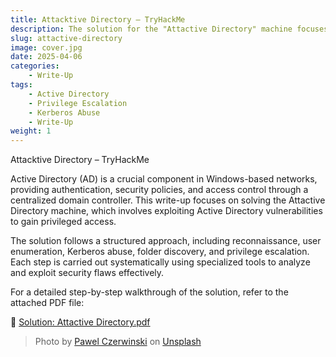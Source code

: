 ```yaml
---
title: Attacktive Directory – TryHackMe
description: The solution for the "Attactive Directory" machine focuses on exploiting vulnerabilities in Active Directory.
slug: attactive-directory
image: cover.jpg
date: 2025-04-06
categories:
    - Write-Up
tags:
    - Active Directory
    - Privilege Escalation
    - Kerberos Abuse
    - Write-Up
weight: 1
---
```


Attacktive Directory – TryHackMe

Active Directory (AD) is a crucial component in Windows-based networks, providing authentication, security policies, and access control through a centralized domain controller. This write-up focuses on solving the Attactive Directory machine, which involves exploiting Active Directory vulnerabilities to gain privileged access.

The solution follows a structured approach, including reconnaissance, user enumeration, Kerberos abuse, folder discovery, and privilege escalation. Each step is carried out systematically using specialized tools to analyze and exploit security flaws effectively.

For a detailed step-by-step walkthrough of the solution, refer to the attached PDF file:

📄 [Solution: Attactive Directory.pdf](/writeups/files/Attacktive_Directory_WriteUp.pdf)


> Photo by [Pawel Czerwinski](https://unsplash.com/@pawel_czerwinski) on [Unsplash](https://unsplash.com/)